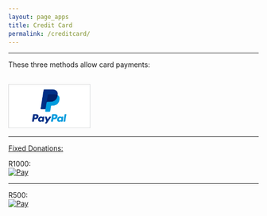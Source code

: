 ```yaml
---
layout: page_apps
title: Credit Card
permalink: /creditcard/
---
```

<hr>
<p>These three methods allow card payments:</p>
<br>
<a href="https://paypal.me/nativeleap?locale.x=en_US"><img src="../assets/img/currencyicons/paypal.png" width="165">
<hr>
<p>Fixed Donations:</p>
<a>R1000:</a>
<br>
<a href="https://www.payfast.co.za/eng/process?cmd=_paynow&amp;receiver=11414564&amp;item_name=Dao+Wiz+music+fund.&amp;amount=300.00&amp;return_url=http%3A%2F%2Fdaowiz.org&amp;cancel_url=http%3A%2F%2Fdaowiz.org"><img src="https://www.payfast.co.za/images/buttons/light-small-paynow.png" width="165" height="36" alt="Pay" title="Pay Now with PayFast" /></a>
<br>
<hr>
<a>R500:</a>
<br>
<a href="https://www.payfast.co.za/eng/process?cmd=_paynow&amp;receiver=11414564&amp;item_name=Dao+Wiz+music+fund.&amp;amount=100.00&amp;return_url=http%3A%2F%2Fdaowiz.org%2Fpayments&amp;cancel_url=http%3A%2F%2Fdaowiz.org%2Fpayments"><img src="https://www.payfast.co.za/images/buttons/light-small-paynow.png" width="165" height="36" alt="Pay" title="Pay Now with PayFast" /></a>
<br>
<br>
<br>
<br>
